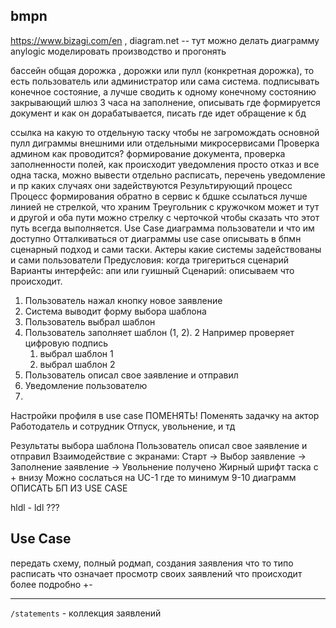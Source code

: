 ## bmpn
https://www.bizagi.com/en , diagram.net -- тут можно делать диаграмму
anylogic моделировать производство и прогонять

бассейн общая дорожка , дорожки или пулл (конкретная дорожка), то есть пользователь или администратор или сама система.
подписывать конечное состояние, а лучше сводить к одному конечному состоянию
закрывающий шлюз
3 часа на заполнение, описывать где формируется документ и как он дорабатывается, писать где идет обращение к бд

ссылка на какую то отдельную таску чтобы не загромождать основной пулл диграммы внешними или отдельными микросервисами
Проверка админом как проводится?
формирование документа, проверка заполненности полей, как происходит
уведомления просто отказ и все одна таска, можно вывести отдельно расписать, перечень уведомление и пр каких случаях они задействуются
Результирующий процесс 
Процесс формирования обратно в сервис
к бдшке ссылаться лучше линией не стрелкой, что храним
Треугольник с кружочком может и тут и другой и оба пути можно стрелку с черточкой чтобы сказать что этот путь всегда выполняется.
Use Case диаграмма пользователи и что им доступно
Отталкиваться от диаграммы use case описывать в бпмн сценарный подход и сами таски.
Актеры какие системы задействованы и сами пользователи
Предусловия: когда тригериться сценарий
Варианты интерфейс: апи или гуишный
Сценарий: описываем что происходит. 
1. Пользователь нажал кнопку новое заявление
2. Система выводит форму выбора шаблона
3. Пользователь выбрал шаблон
4. Пользователь заполняет шаблон (1, 2). 2 Например проверяет цифровую подпись
	1. выбрал шаблон 1
	2. выбрал шаблон 2
5. Пользователь описал свое заявление и отправил
6. Уведомление пользователю
7. 
Настройки профиля в use case ПОМЕНЯТЬ!
Поменять задачку на актор Работодатель и сотрудник
Отпуск, увольнение, и тд

Результаты выбора шаблона
Пользователь описал свое заявление и отправил
Взаимодействие с экранами: Старт -> Выбор заявление -> Заполнение заявление -> Увольнение получено
Жирный шрифт таска с + внизу
Можно сослаться на UC-1 где то
минимум 9-10 диаграмм
ОПИСАТЬ БП ИЗ USE CASE

hldl -  ldl ???


## Use Case
передать схему, полный родмап, создания заявления
что то типо расписать что означает просмотр своих заявлений что происходит более подробно +- 

----
`/statements` - коллекция заявлений